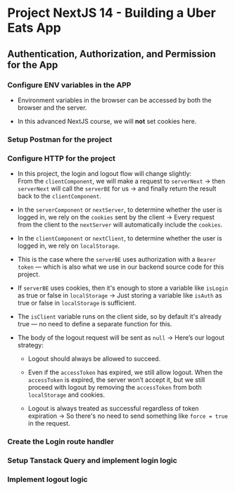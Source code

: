 # Project NextJS 14 - Building a Uber Eats App

## Authentication, Authorization, and Permission for the App

### Configure ENV variables in the APP

- Environment variables in the browser can be accessed by both the browser and the server.

- In this advanced NextJS course, we will **not** set cookies here.

### Setup Postman for the project

### Configure HTTP for the project

- In this project, the login and logout flow will change slightly:  
  From the `clientComponent`, we will make a request to `serverNext` -> then `serverNext` will call the `serverBE` for us -> and finally return the result back to the `clientComponent`.

- In the `serverComponent` or `nextServer`, to determine whether the user is logged in, we rely on the `cookies` sent by the client -> Every request from the client to the `nextServer` will automatically include the `cookies`.

- In the `clientComponent` or `nextClient`, to determine whether the user is logged in, we rely on `localStorage`.

- This is the case where the `serverBE` uses authorization with a `Bearer token` — which is also what we use in our backend source code for this project.

- If `serverBE` uses cookies, then it's enough to store a variable like `isLogin` as true or false in `localStorage` → Just storing a variable like `isAuth` as true or false in `localStorage` is sufficient.

- The `isClient` variable runs on the client side, so by default it's already true — no need to define a separate function for this.

- The body of the logout request will be sent as `null` → Here’s our logout strategy:

   - Logout should always be allowed to succeed.

   - Even if the `accessToken` has expired, we still allow logout. When the `accessToken` is expired, the server won’t accept it, but we still proceed with logout by removing the `accessToken` from both `localStorage` and cookies.

   - Logout is always treated as successful regardless of token expiration → So there's no need to send something like `force = true` in the request.

### Create the Login route handler

### Setup Tanstack Query and implement login logic

### Implement logout logic